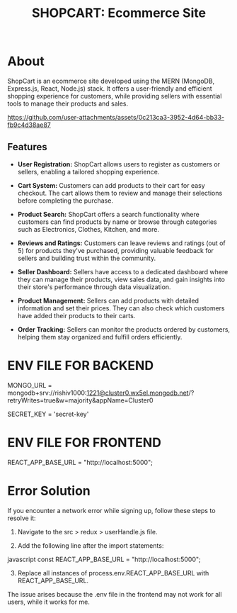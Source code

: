 <h1 align="center">
    SHOPCART: Ecommerce Site
</h1>

<br>

# About

ShopCart is an ecommerce site developed using the MERN (MongoDB, Express.js, React, Node.js) stack. It offers a user-friendly and efficient shopping experience for customers, while providing sellers with essential tools to manage their products and sales.


https://github.com/user-attachments/assets/0c213ca3-3952-4d64-bb33-fb9c4d38ae87




## Features

- **User Registration:** ShopCart allows users to register as customers or sellers, enabling a tailored shopping experience.

- **Cart System:** Customers can add products to their cart for easy checkout. The cart allows them to review and manage their selections before completing the purchase.

- **Product Search:** ShopCart offers a search functionality where customers can find products by name or browse through categories such as Electronics, Clothes, Kitchen, and more.

- **Reviews and Ratings:** Customers can leave reviews and ratings (out of 5) for products they've purchased, providing valuable feedback for sellers and building trust within the community.

- **Seller Dashboard:** Sellers have access to a dedicated dashboard where they can manage their products, view sales data, and gain insights into their store's performance through data visualization.

- **Product Management:** Sellers can add products with detailed information and set their prices. They can also check which customers have added their products to their carts.

- **Order Tracking:** Sellers can monitor the products ordered by customers, helping them stay organized and fulfill orders efficiently.



# ENV FILE FOR BACKEND 

MONGO_URL = mongodb+srv://rishiv1000:1221@cluster0.wx5el.mongodb.net/?retryWrites=true&w=majority&appName=Cluster0

SECRET_KEY = 'secret-key'

# ENV FILE FOR FRONTEND

REACT_APP_BASE_URL = "http://localhost:5000";

# Error Solution

If you encounter a network error while signing up, follow these steps to resolve it:

1. Navigate to the src > redux > userHandle.js file.

2. Add the following line after the import statements:

javascript
const REACT_APP_BASE_URL = "http://localhost:5000";


3. Replace all instances of process.env.REACT_APP_BASE_URL with REACT_APP_BASE_URL.

The issue arises because the .env file in the frontend may not work for all users, while it works for me.

